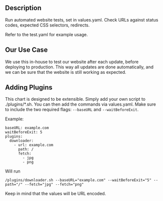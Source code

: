 ## Description
Run automated website tests, set in values.yaml. Check URLs against status codes, expected CSS selectors, redirects.

Refer to the test.yaml for example usage.

## Our Use Case
We use this in-house to test our website after each update, before deploying to production. This way all updates are 
done automatically, and we can be sure that the website is still working as expected.

## Adding Plugins
This chart is designed to be extensible. Simply add your own script to ./plugins/*.sh. You can then add the commands via
values.yaml. Make sure to include the two required flags: `--baseURL` and `--waitBeforeExit`.

Example:
```
baseURL: example.com
waitBeforeExit: 5
plugins:
  downloader:
    - url: example.com
      path: /
      fetch:
        - jpg
        - png
```
Will run
```
/plugins/downloader.sh --baseURL="example.com" --waitBeforeExit="5" --path="/" --fetch="jpg" --fetch="png"
```
Keep in mind that the values will be URL encoded.